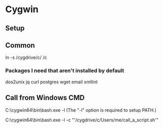 # Cygwin


## Setup

## Common

ln -s /cygdrive/c/ /c

### Packages I need that aren't installed by default

dos2unix
jq
curl
postgres
wget
email
xmllint

## Call from Windows CMD

   C:\cygwin64\bin\bash.exe -l
   (The "-l" option is required to setup PATH.)
   
   C:\cygwin64\bin\bash.exe -l -c "'/cygdrive/c/Users/me/call_a_script.sh'"
